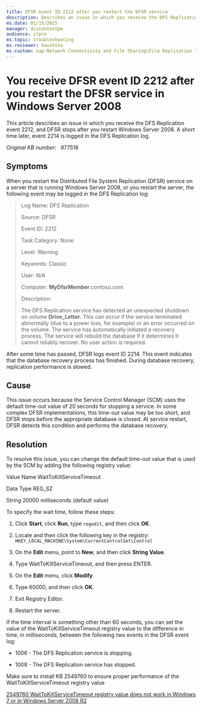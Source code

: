 ```yaml
---
title: DFSR event ID 2212 after you restart the DFSR service
description: Describes an issue in which you receive the DFS Replication event 2212, and DFSR stops after you restart Windows Server 2008. A short time later, event 2214 is logged in the DFS Replication log.
ms.date: 01/15/2025
manager: dcscontentpm
audience: itpro
ms.topic: troubleshooting
ms.reviewer: kaushika
ms.custom: sap:Network Connectivity and File Sharing\File Replication Technologies (FRS and DFSR), csstroubleshoot
---
```

# You receive DFSR event ID 2212 after you restart the DFSR service in Windows Server 2008

This article describes an issue in which you receive the DFS Replication event 2212, and DFSR stops after you restart Windows Server 2008. A short time later, event 2214 is logged in the DFS Replication log.

_Original KB number:_ &nbsp; 977518

## Symptoms

When you restart the Distributed File System Replication (DFSR) service on a server that is running Windows Server 2008, or you restart the server, the following event may be logged in the DFS Replication log:

> Log Name: DFS Replication
>
> Source: DFSR
>
> Event ID: 2212
>
> Task Category: None
>
> Level: Warning
>
> Keywords: Classic
>
> User: N/A
>
> Computer: **MyDfsrMember**.contoso.com
>
> Description:
>
> The DFS Replication service has detected an unexpected shutdown on volume **Drive_Letter**. This can occur if the service terminated abnormally (due to a power loss, for example) or an error occurred on the volume. The service has automatically initiated a recovery process. The service will rebuild the database if it determines it cannot reliably recover. No user action is required.

After some time has passed, DFSR logs event ID 2214. This event indicates that the database recovery process has finished. During database recovery, replication performance is slowed.

## Cause

This issue occurs because the Service Control Manager (SCM) uses the default time-out value of 20 seconds for stopping a service. In some complex DFSR implementations, this time-out value may be too short, and DFSR stops before the appropriate database is closed. At service restart, DFSR detects this condition and performs the database recovery.

## Resolution

To resolve this issue, you can change the default time-out value that is used by the SCM by adding the following registry value:

Value Name WaitToKillServiceTimeout  

Data Type REG_SZ  

String 20000 milliseconds (default value)  

To specify the wait time, follow these steps:

1. Click **Start**, click **Run**, type `regedit`, and then click **OK**.

2. Locate and then click the following key in the registry:
 `HKEY_LOCAL_MACHINE\System\CurrentControlSet\Control`  

3. On the **Edit** menu, point to **New**, and then click **String Value**.
4. Type WaitToKillServiceTimeout, and then press ENTER.

5. On the **Edit** menu, click **Modify**.

6. Type 60000, and then click **OK**.

7. Exit Registry Editor.
8. Restart the server.

If the time interval is something other than 60 seconds, you can set the value of the WaitToKillServiceTimeout registry value to the difference in time, in milliseconds, between the following two events in the DFSR event log:

- 1006 - The DFS Replication service is stopping.

- 1008 - The DFS Replication service has stopped.

Make sure to install KB 2549760 to ensure proper performance of the WaitToKillServiceTimeout registry value

 [2549760 WaitToKillServiceTimeout registry value does not work in Windows 7 or in Windows Server 2008 R2](https://support.microsoft.com/help/2549760)  
